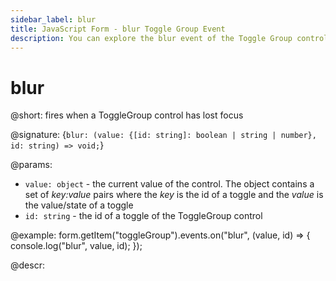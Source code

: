 ```yaml
---
sidebar_label: blur
title: JavaScript Form - blur Toggle Group Event 
description: You can explore the blur event of the Toggle Group control of Form in the documentation of the DHTMLX JavaScript UI library. Browse developer guides and API reference, try out code examples and live demos, and download a free 30-day evaluation version of DHTMLX Suite.
---
```


# blur

@short: fires when a ToggleGroup control has lost focus

@signature: {`blur: (value: {[id: string]: boolean | string | number}, id: string) => void;`}

@params:
- `value: object` - the current value of the control. The object contains a set of <i>key:value</i> pairs where the <i>key</i> is the id of a toggle and the <i>value</i> is the value/state of a toggle
- `id: string` - the id of a toggle of the ToggleGroup control

@example:
form.getItem("toggleGroup").events.on("blur", (value, id) => {
    console.log("blur", value, id);
});

@descr: